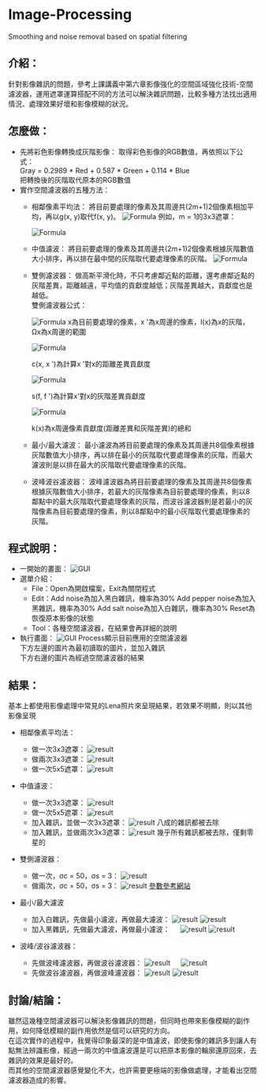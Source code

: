 # Image-Processing
Smoothing and noise removal based on spatial filtering
## 介紹：
針對影像雜訊的問題，參考上課講義中第六章影像強化的空間區域強化技術-空間濾波器，運用遮罩運算搭配不同的方法可以解決雜訊問題，比較多種方法找出適用情況、處理效果好壞和影像模糊的狀況。
## 怎麼做：
- 先將彩色影像轉換成灰階影像：
取得彩色影像的RGB數值，再依照以下公式：  
Gray = 0.2989 * Red + 0.587 * Green + 0.114 * Blue  
把轉換後的灰階取代原本的RGB數值  
- 實作空間濾波器的五種方法：
  - 相鄰像素平均法：
  將目前要處理的像素及其周邊共(2m+1)2個像素相加平均，再以g(x, y)取代f(x, y)。
  ![Formula](https://raw.githubusercontent.com/timmycheng1221/Image-Processing/master/images/formula/2-a1.jpg)
    例如，m = 1的3x3遮罩：
    
    ![Formula](https://raw.githubusercontent.com/timmycheng1221/Image-Processing/master/images/formula/2-a2.jpg)
  - 中值濾波：
  將目前要處理的像素及其周邊共(2m+1)2個像素根據灰階數值大小排序，再以排在最中間的灰階取代要處理像素的灰階。
  ![Formula](https://raw.githubusercontent.com/timmycheng1221/Image-Processing/master/images/formula/2-b.jpg) 
  - 雙側濾波器：
  做高斯平滑化時，不只考慮鄰近點的距離，還考慮鄰近點的灰階差異，距離越遠，平均值的貢獻度越低；灰階差異越大，貢獻度也是越低。  
    雙側濾波器公式：
  
    ![Formula](https://raw.githubusercontent.com/timmycheng1221/Image-Processing/master/images/formula/2-c1.jpg)
    x為目前要處理的像素，x '為x周邊的像素，l(x)為x的灰階，Ωx為x周邊的範圍
  
    ![Formula](https://raw.githubusercontent.com/timmycheng1221/Image-Processing/master/images/formula/2-c2.jpg)
  
    c(x, x ')為計算x '對x的距離差異貢獻度
  
    ![Formula](https://raw.githubusercontent.com/timmycheng1221/Image-Processing/master/images/formula/2-c3.jpg)
    
    s(f, f ')為計算x'對x的灰階差異貢獻度
  
    ![Formula](https://raw.githubusercontent.com/timmycheng1221/Image-Processing/master/images/formula/2-c4.jpg)
    
    k(x)為x周邊像素貢獻度(距離差異和灰階差異)的總和
  - 最小/最大濾波：
  最小濾波為將目前要處理的像素及其周邊共8個像素根據灰階數值大小排序，再以排在最小的灰階取代要處理像素的灰階，而最大濾波則是以排在最大的灰階取代要處理像素的灰階。
  - 波峰波谷濾波器：
  波峰濾波器為將目前要處理的像素及其周邊共8個像素根據灰階數值大小排序，若最大的灰階像素為目前要處理的像素，則以8鄰點中的最大灰階取代要處理像素的灰階，而波谷濾波器則是若最小的灰階像素為目前要處理的像素，則以8鄰點中的最小灰階取代要處理像素的灰階。
 
## 程式說明：
- 一開始的畫面：
  ![GUI](https://raw.githubusercontent.com/timmycheng1221/Image-Processing/master/images/GUI/1.jpg)
- 選單介紹：
  - File：Open為開啟檔案，Exit為關閉程式
  - Edit：Add noise為加入黑白雜訊，機率為30%
  Add pepper noise為加入黑雜訊，機率為30%
  Add salt noise為加入白雜訊，機率為30%
  Reset為恢復原本影像的狀態
  - Tool：各種空間濾波器，在結果會再詳細的說明
- 執行畫面：
  ![GUI](https://raw.githubusercontent.com/timmycheng1221/Image-Processing/master/images/GUI/2.jpg) 
  Process顯示目前應用的空間濾波器  
  下方左邊的圖片為最初讀取的圖片，並加入雜訊  
  下方右邊的圖片為經過空間濾波器的結果
## 結果：
基本上都使用影像處理中常見的Lena照片來呈現結果，若效果不明顯，則以其他影像呈現
 
- 相鄰像素平均法：
  - 做一次3x3遮罩：
    ![result](https://raw.githubusercontent.com/timmycheng1221/Image-Processing/master/images/result/1-a.jpg)
  - 做兩次3x3遮罩：
    ![result](https://raw.githubusercontent.com/timmycheng1221/Image-Processing/master/images/result/1-b.jpg)
  - 做一次5x5遮罩：
    ![result](https://raw.githubusercontent.com/timmycheng1221/Image-Processing/master/images/result/1-c.jpg)

- 中值濾波：
  - 做一次3x3遮罩：
    ![result](https://raw.githubusercontent.com/timmycheng1221/Image-Processing/master/images/result/2-a.jpg)
  - 做一次5x5遮罩：
    ![result](https://raw.githubusercontent.com/timmycheng1221/Image-Processing/master/images/result/2-b.jpg)
  - 加入雜訊，並做一次3x3遮罩：
    ![result](https://raw.githubusercontent.com/timmycheng1221/Image-Processing/master/images/result/2-c.jpg)
  八成的雜訊都被去除
  - 加入雜訊，並做兩次3x3遮罩：
    ![result](https://raw.githubusercontent.com/timmycheng1221/Image-Processing/master/images/result/2-d.jpg)
  幾乎所有雜訊都被去除，僅剩零星的
 
- 雙側濾波器：
  - 做一次，σc = 50，σs = 3：
    ![result](https://raw.githubusercontent.com/timmycheng1221/Image-Processing/master/images/result/3-a.jpg)
  - 做兩次，σc = 50，σs = 3：
    ![result](https://raw.githubusercontent.com/timmycheng1221/Image-Processing/master/images/result/3-b.jpg)
  [參數參考網站](http://homepages.inf.ed.ac.uk/rbf/CVonline/LOCAL_COPIES/MANDUCHI1/Bilateral_Filtering.html)
- 最小/最大濾波
  - 加入白雜訊，先做最小濾波，再做最大濾波：
    ![result](https://raw.githubusercontent.com/timmycheng1221/Image-Processing/master/images/result/4-a1.jpg)
    ![result](https://raw.githubusercontent.com/timmycheng1221/Image-Processing/master/images/result/4-a2.jpg)
  - 加入黑雜訊，先做最大濾波，再做最小濾波： 
    ![result](https://raw.githubusercontent.com/timmycheng1221/Image-Processing/master/images/result/4-b1.jpg)
    ![result](https://raw.githubusercontent.com/timmycheng1221/Image-Processing/master/images/result/4-b2.jpg)
- 波峰/波谷濾波器：
  - 先做波峰濾波器，再做波谷濾波器：
    ![result](https://raw.githubusercontent.com/timmycheng1221/Image-Processing/master/images/result/5-a1.jpg)
    ![result](https://raw.githubusercontent.com/timmycheng1221/Image-Processing/master/images/result/5-a2.jpg)
  - 先做波谷濾波器，再做波峰濾波器：
    ![result](https://raw.githubusercontent.com/timmycheng1221/Image-Processing/master/images/result/5-b1.jpg)
    ![result](https://raw.githubusercontent.com/timmycheng1221/Image-Processing/master/images/result/5-b2.jpg)
## 討論/結論：
雖然這幾種空間濾波器可以解決影像雜訊的問題，但同時也帶來影像模糊的副作用，如何降低模糊的副作用依然是個可以研究的方向。  
在這次實作的過程中，我覺得印象最深的是中值濾波，即使影像的雜訊多到讓人有點無法辨識影像，經過一兩次的中值濾波還是可以把原本影像的輪廓還原回來，去雜訊的效果是最好的。  
而其他的空間濾波器感覺變化不大，也許需要更極端的影像做處理，才能看出空間濾波器造成的影響。
